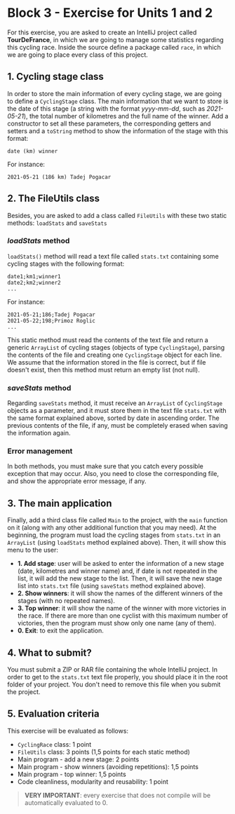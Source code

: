 # Block 3 - Exercise for Units 1 and 2

For this exercise, you are asked to create an IntelliJ project called **TourDeFrance**, in which we are going to manage some statistics regarding this cycling race. Inside the source define a package called `race`, in which we are going to place every class of this project.

## 1. Cycling stage class

In order to store the main information of every cycling stage, we are going to define a `CyclingStage` class. The main information that we want to store is the date of this stage (a string with the format *yyyy-mm-dd*, such as *2021-05-21*), the total number of kilometres and the full name of the winner. Add a constructor to set all these parameters, the corresponding getters and setters and a `toString` method to show the information of the stage with this format:

```
date (km) winner
```

For instance:

```
2021-05-21 (186 km) Tadej Pogacar
```

## 2. The FileUtils class

Besides, you are asked to add a class called `FileUtils` with these two static methods: `loadStats` and `saveStats`

### *loadStats* method

`loadStats()` method will read a text file called `stats.txt` containing some cycling stages with the following format:

```
date1;km1;winner1
date2;km2;winner2
...
```

For instance:

```
2021-05-21;186;Tadej Pogacar
2021-05-22;198;Primoz Roglic
...
```

This static method must read the contents of the text file and return a generic `ArrayList` of cycling stages (objects of type `CyclingStage`), parsing the contents of the file and creating one `CyclingStage` object for each line. We assume that the information stored in the file is correct, but if file doesn't exist, then this method must return an empty list (not null).

### *saveStats* method

Regarding `saveStats` method, it must receive an `ArrayList` of `CyclingStage` objects as a parameter, and it must store them in the text file `stats.txt` with the same format explained above, sorted by date in ascending order. The previous contents of the file, if any, must be completely erased when saving the information again.

### Error management

In both methods, you must make sure that you catch every possible exception that may occur. Also, you need to close the corresponding file, and show the appropriate error message, if any.

## 3. The main application

Finally, add a third class file called `Main` to the project, with the `main` function on it (along with any other additional function that you may need). At the beginning, the program must load the cycling stages from `stats.txt` in an `ArrayList` (using `loadStats` method explained above). Then, it will show this menu to the user:

* **1. Add stage**: user will be asked to enter the information of a new stage (date, kilometres and winner name) and, if date is not repeated in the list, it will add the new stage to the list. Then, it will save the new stage list into `stats.txt` file (using `saveStats` method explained above).
* **2. Show winners**: it will show the names of the different winners of the stages (with no repeated names).
* **3. Top winner**: it will show the name of the winner with more victories in the race. If there are more than one cyclist with this maximum number of victories, then the program must show only one name (any of them).
* **0. Exit**: to exit the application.

## 4. What to submit?

You must submit a ZIP or RAR file containing the whole IntelliJ project. In order to get to the `stats.txt` text file properly, you should place it in the root folder of your project. You don't need to remove this file when you submit the project.

## 5. Evaluation criteria

This exercise will be evaluated as follows:

* `CyclingRace` class: 1 point
* `FileUtils` class: 3 points (1,5 points for each static method)
* Main program - add a new stage: 2 points
* Main program - show winners (avoiding repetitions): 1,5 points
* Main program - top winner: 1,5 points
* Code cleanliness, modularity and reusability: 1 point

> **VERY IMPORTANT**: every exercise that does not compile will be automatically evaluated to 0.